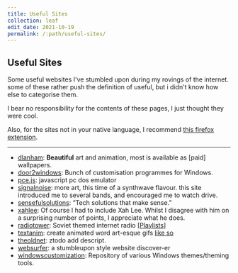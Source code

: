 ```yaml
---
title: Useful Sites
collection: leaf
edit_date: 2021-10-19
permalink: /:path/useful-sites/
---
```

## Useful Sites

Some useful websites I've stumbled upon during my rovings of the internet. some of these rather push the definition of useful, but i didn't know how else to categorise them.

I bear no responsibility for the contents of these pages, I just thought they were cool.

Also, for the sites not in your native language, I recommend [this firefox extension](https://addons.mozilla.org/firefox/addon/traduzir-paginas-web/).

---

- [dlanham](https://dlanham.com/): **Beautiful** art and animation, most is available as [paid] wallpapers.
- [door2windows](http://www.door2windows.com/): Bunch of customisation programmes for Windows.
- [pce.js](https://jamesfriend.com.au/pce-js/ibmpc-games/): javascript pc dos emulator
- [signalnoise](https://signalnoise.com/): more art, this time of a synthwave flavour. this site introduced me to several bands, and encouraged me to watch drive.
- [sensefulsolutions](http://www.sensefulsolutions.com/): “Tech solutions that make sense.”
- [xahlee](http://xahlee.info/): Of course I had to include Xah Lee. Whilst I disagree with him on a surprising number of points, I appreciate what he does.
- [radiotower](http://radiotower.su/): Soviet themed internet radio [[Playlists](http://listen.radiotower.su:8000/)]
- [textanim](https://textanim.com/): create animated word art-esque gifs [like so](/assets/images/web/useful/zeus-upward-lines.gif)
- [theoldnet](http://theoldnet.com/): ztodo add descript.
- [websurfer](https://miau.sadgrl.online/websurfer/): a stumbleupon style website discover-er
- [windowscustomization](https://windowscustomization.com/): Repository of various Windows themes/theming tools.

